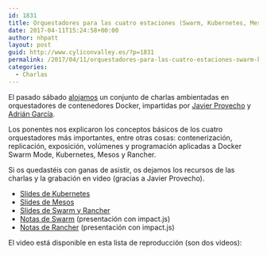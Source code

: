 ```yaml
---
id: 1831
title: Orquestadores para las cuatro estaciones (Swarm, Kubernetes, Mesos y Rancher)
date: 2017-04-11T15:24:58+00:00
author: nhpatt
layout: post
guid: http://www.cyliconvalley.es/?p=1831
permalink: /2017/04/11/orquestadores-para-las-cuatro-estaciones-swarm-kubernetes-mesos-y-rancher/
categories:
  - Charlas
---
```

El pasado sábado [alojamos](https://www.meetup.com/es-ES/Cylicon-Valley/events/238824733/) un conjunto de charlas ambientadas en orquestadores de contenedores Docker, impartidas por [Javier Provecho](https://twitter.com/javierprovecho) y [Adrián García](https://twitter.com/canonale/).

Los ponentes nos explicaron los conceptos básicos de los cuatro orquestadores más importantes, entre otras cosas: contenerización, replicación, exposición, volúmenes y programación aplicadas a Docker Swarm Mode, Kubernetes, Mesos y Rancher.

Si os quedastéis con ganas de asistir, os dejamos los recursos de las charlas y la grabación en video (gracias a Javier Provecho).

  * [Slides de Kubernetes](https://docs.google.com/presentation/d/1KHWhqGP2F8fC5XoBDQd0-aMjHMHFjLEFUzsnN3PDuSI/edit?usp=sharing)
  * [Slides de Mesos](https://docs.google.com/presentation/d/13ICiIPJ5RjMbX7ZpT3NGXDRt5z0eJwOAnlhV0RfVjhE/edit?usp=sharing)
  * [Slides de Swarm y Rancher](https://es.slideshare.net/AdrianGarciaCasas/orquestadores-para-las-cuatro-estaciones-swarm-kubernetes-mesos-y-rancher)
  * [Notas de Swarm](https://drive.google.com/file/d/0B39y6wxq2-qwZzZBMjdpdjBNbjQ/view?usp=sharing) (presentación con impact.js)
  * [Notas de Rancher](https://drive.google.com/file/d/0B39y6wxq2-qwT3QxLTFaYmQ3NHc/view?usp=sharing) (presentación con impact.js)

El video está disponible en esta lista de reproducción (son dos videos):



&nbsp;